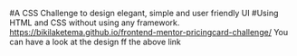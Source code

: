 #A CSS Challenge to design elegant, simple and user friendly UI
#Using HTML and CSS without using any framework.
https://bikilaketema.github.io/frontend-mentor-pricingcard-challenge/
You can have a look at the design ff the above link
